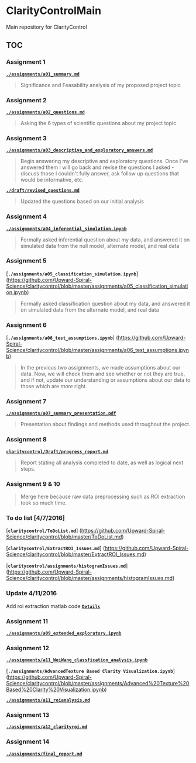 # ClarityControlMain
Main repository for ClarityControl

## TOC

### Assignment 1
[**``./assignments/a01_summary.md``**](https://github.com/Upward-Spiral-Science/claritycontrol/blob/master/assignments/a01_summary.md)
  > Significance and Feasability analysis of my proposed project topic

### Assignment 2
[**``./assignments/a02_questions.md``**](https://github.com/Upward-Spiral-Science/claritycontrol/blob/master/assignments/a02_questions.md)
  > Asking the 6 types of scientific questions about my project topic
  
### Assignment 3
[**``./assignments/a03_descriptive_and_exploratory_answers.md``**](https://github.com/Upward-Spiral-Science/claritycontrol/blob/master/assignments/a03_descriptive_and_exploratory_answers.md)
  > Begin answering my descriptive and exploratory questions. Once I've answered them I will go back and revise the questions I asked - discuss those I couldn't fully answer, ask follow up questions that would be informative, etc.

[**``./draft/revised_questions.md``**](./draft/revised_questions.md)
  > Updated the questions based on our initial analysis
  
### Assignment 4
[**``./assignments/a04_inferential_simulation.ipynb``**](https://github.com/Upward-Spiral-Science/claritycontrol/blob/master/assignments/a04_inferential_simulation.ipynb)
  > Formally asked inferential question about my data, and answered it on simulated data from the null model, alternate model, and real data
  
### Assignment 5
[**``./assignments/a05_classification_simulation.ipynb``**] (https://github.com/Upward-Spiral-Science/claritycontrol/blob/master/assignments/a05_classification_simulation.ipynb)
  > Formally asked classification question about my data, and answered it on simulated data from the alternate model, and real data

### Assignment 6
[**``./assignments/a06_test_assumptions.ipynb``**] (https://github.com/Upward-Spiral-Science/claritycontrol/blob/master/assignments/a06_test_assumptions.ipynb)
  > In the previous two assignments, we made assumptions about our data. Now, we will check them and see whether or not they are true, and if not, update our understanding or assumptions about our data to those which are *more* right.

### Assignment 7
[**``./assignments/a07_summary_presentation.pdf``**](https://github.com/Upward-Spiral-Science/claritycontrol/blob/master/assignments/a07_summary_presentation.pdf)
  > Presentation about findings and methods used throughout the project.
  
### Assignment 8
[**``claritycontrol/Draft/progress_report.md``**](https://github.com/Upward-Spiral-Science/claritycontrol/blob/master/Draft/progress_report.md)
  > Report stating all analysis completed to date, as well as logical next steps.
  
### Assignment 9 & 10

> Merge here because raw data preprocessing such as ROI extraction took so much time.

### To do list [4/7/2016]
[**``claritycontrol/ToDoList.md``**] (https://github.com/Upward-Spiral-Science/claritycontrol/blob/master/ToDoList.md)

[**``claritycontrol/ExtractROI_Issues.md``**] (https://github.com/Upward-Spiral-Science/claritycontrol/blob/master/ExtractROI_Issues.md)

[**``claritycontrol/assignments/histogramIssues.md``**] (https://github.com/Upward-Spiral-Science/claritycontrol/blob/master/assignments/histogramIssues.md)

### Update 4/11/2016

Add roi extraction matlab code [**``Details``**](https://github.com/Upward-Spiral-Science/claritycontrol/tree/master/code/clarity_roi)

### Assignment 11

[**``./assignments/a09_extended_exploratory.ipynb``**](https://github.com/Upward-Spiral-Science/claritycontrol/blob/master/assignments/a09_extended_exploratory.ipynb)

### Assignment 12

[**``./assignments/a11_WeiWang_classfication_analysis.ipynb``**](https://github.com/Upward-Spiral-Science/claritycontrol/blob/master/assignments/a11_WeiWang_classfication_analysis.ipynb)

[**``./assignments/AdvancedTexture Based Clarity Visualization.ipynb``**] (https://github.com/Upward-Spiral-Science/claritycontrol/blob/master/assignments/Advanced%20Texture%20Based%20Clarity%20Visualization.ipynb)

[**``./assignments/a11_roianalysis.md``**](https://github.com/Upward-Spiral-Science/claritycontrol/blob/master/assignments/a11_roianalysis.md)

### Assignment 13
[**``./assignments/a12_clarityroi.md``**](https://github.com/Upward-Spiral-Science/claritycontrol/blob/master/assignments/a12_clarityroi.md) 

### Assignment 14
[**``./assignments/final_report.md``**](https://github.com/Upward-Spiral-Science/claritycontrol/blob/master/final_report.md)
